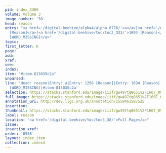 ```yaml
---
pid: index_3309
volume: Volume 3
image_number: '38'
head: reason
entry: "<a href='/digital-beehive/alpha4/alpha_0776/'>a</a>|<a href='/digital-beehive/toc/toc2_245/'>1258
  [Reason]</a>|<a href='/digital-beehive/toc/toc2_333/'>1694 [Reason]</a>|<a href='/digital-beehive/toc/toc2_425/'>4466
  [WORD_MISSING]</a>"
topic: 
first_letter: R
page: 
add: 
xref: 
see: 
index: 
item: "#item-813035c2a"
unparsed: 
line: 'Head: reason|Entry: a|Entry: 1258 [Reason]|Entry: 1694 [Reason]|Entry: 4466
  [WORD_MISSING]|#item-813035c2a'
selection: https://stacks.stanford.edu/image/iiif/gw497tq8651%2F1607_0981/1865,2180,677,172/full/0/default.jpg
full_image: https://stacks.stanford.edu/image/iiif/gw497tq8651%2F1607_0981/full/full/0/default.jpg
annotation_uri: http://dev.llgc.org.uk/annotation/1558461507525
insertion: 
thumbnail: https://stacks.stanford.edu/image/iiif/gw497tq8651%2F1607_0981/1865,2180,677,172/150,/0/default.jpg
label: reason
location: "<a href='/digital-beehive/toc/toc3_38/'>Full Page</a>"
issue: 
insertion_xref: 
order: '0558'
layout: index_item
collection: index4
---
```

